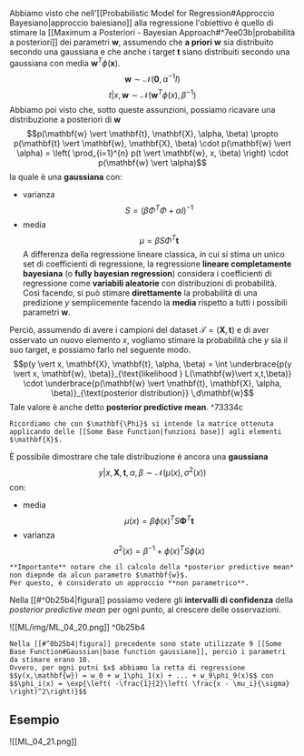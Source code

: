 Abbiamo visto che nell'[[Probabilistic Model for Regression#Approccio Bayesiano|approccio baiesiano]] alla regressione l'obiettivo è quello di stimare la [[Maximum a Posteriori - Bayesian Approach#^7ee03b|probabilità a posteriori]] dei parametri $\mathbf{w}$, assumendo che **a priori** $\mathbf{w}$ sia distribuito secondo una gaussiana e che anche i target $\mathbf{t}$ siano distribuiti secondo una gaussiana con media $\mathbf{w}^T\phi(\mathbf{x})$.
$$\mathbf{w} \sim \mathcal{N}(\mathbf{0}, \alpha^{-1} I)$$
$$t \vert x, \mathbf{w} \sim \mathcal{N}(\mathbf{w}^T\phi(x), \beta^{-1})$$
Abbiamo poi visto che, sotto queste assunzioni, possiamo ricavare una distribuzione a posteriori di $\mathbf{w}$
$$p(\mathbf{w} \vert \mathbf{t}, \mathbf{X}, \alpha, \beta) \propto p(\mathbf{t} \vert \mathbf{w}, \mathbf{X}, \beta) \cdot p(\mathbf{w} \vert \alpha) = \left( \prod_{i=1}^{n} p(t \vert \mathbf{w}, x, \beta) \right) \cdot p(\mathbf{w} \vert \alpha)$$ la quale è una **gaussiana** con:
- varianza $$S = (\beta\Phi^T\Phi + \alpha I)^{-1}$$
- media $$\mu = \beta S\Phi^T \mathbf{t}$$
A differenza della regressione lineare classica, in cui si stima un unico set di coefficienti di regressione, la regressione **lineare completamente bayesiana** (o **fully bayesian regression**) considera i coefficienti di regressione come **variabili aleatorie** con distribuzioni di probabilità.
Così facendo, si può stimare **direttamente** la probabilità di una predizione $y$ semplicemente facendo la **media** rispetto a tutti i possibili parametri $\mathbf{w}$.

Perciò, assumendo di avere i campioni del dataset $\mathcal{T} = (\mathbf{X}, \mathbf{t})$ e di aver osservato un nuovo elemento $x$, vogliamo stimare la probabilità che $y$ sia il suo target, e possiamo farlo nel seguente modo.
$$p(y \vert x, \mathbf{X}, \mathbf{t}, \alpha, \beta) = \int \underbrace{p(y \vert x, \mathbf{w}, \beta)}_{\text{likelihood } L(\mathbf{w}\vert x,t,\beta)} \cdot \underbrace{p(\mathbf{w} \vert \mathbf{t}, \mathbf{X}, \alpha, \beta)}_{\text{posterior distribution}} \,d\mathbf{w}$$
Tale valore è anche detto **posterior predictive mean**. ^73334c

```ad-info
Ricordiamo che con $\mathbf{\Phi}$ si intende la matrice ottenuta applicando delle [[Some Base Function|funzioni base]] agli elementi $\mathbf{X}$.
```

È possibile dimostrare che tale distribuzione è ancora una **gaussiana**
$$y \vert x, \mathbf{X}, \mathbf{t}, \alpha, \beta \sim \mathcal{N}(\mu(x), \sigma^2(x))$$ con:
- media $$\mu(x) = \beta \phi(x)^TS \mathbf{\Phi}^T\mathbf{t}$$
- varianza $$\sigma^2(x) = \beta^{-1} + \phi(x)^T S \phi(x)$$

```ad-important
**Importante** notare che il calcolo della *posterior predictive mean* non diepnde da alcun parametro $\mathbf{w}$.
Per questo, è considerato un approccio **non parametrico**.
```


Nella [[#^0b25b4|figura]] possiamo vedere gli **intervalli di confidenza** della *posterior predictive mean* per ogni punto, al crescere delle osservazioni.

![[ML/img/ML_04_20.png]] ^0b25b4


```ad-note
Nella [[#^0b25b4|figura]] precedente sono state utilizzate 9 [[Some Base Function#Gaussian|base function gaussiane]], perciò i parametri da stimare erano 10.
Ovvero, per ogni putni $x$ abbiamo la retta di regressione
$$y(x,\mathbf{w}) = w_0 + w_1\phi_1(x) + ... + w_9\phi_9(x)$$ con $$\phi_i(x) = \exp{\left( -\frac{1}{2}\left( \frac{x - \mu_i}{\sigma} \right)^2\right)}$$
```


## Esempio
![[ML_04_21.png]]